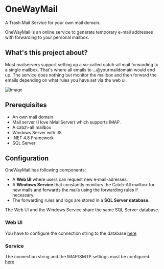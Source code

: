 # OneWayMail

A Trash Mail Service for your own mail domain.

OneWayMail is an online service to generate temporary e-mail addresses with forwarding to your personal mailbox.

## What's this project about?

Most mailservers support setting up a so-called catch-all mail forwarding to a single mailbox. That's where all emails to ...@yourmaildomain would end up. The service does nothing but monitor the mailbox and then forward the emails depending on what rules you have set via the web ui.

![image](https://user-images.githubusercontent.com/20394732/135268017-5b774220-059f-4ce1-bb4a-7e37758bd1ec.png)

## Prerequisites

* An own mail domain
* Mail server (I love hMailServer) which supports IMAP.
* A catch-all mailbox
* Windows Server with IIS
* .NET 4.8 Framework
* SQL Server

## Configuration

OneWayMail has following components:
* A **Web UI** where users can request new e-mail-adresses.
* A **Windows Service** that constantly monitors the Catch-All mailbox for new mails and forwards the mails using the forwarding rules if necessary.
* The forwarding rules and logs are stored in a **SQL Server database.**

The Web UI and the Windows Service share the same SQL Server database.

### Web UI

You have to configure the connection string to the database [here](./Doering.OneWayMail.Web/Web.config)

### Service

The connection string and the IMAP/SMTP settings must be configured [here](./Doering.OneWayMail.Service/App.config)
